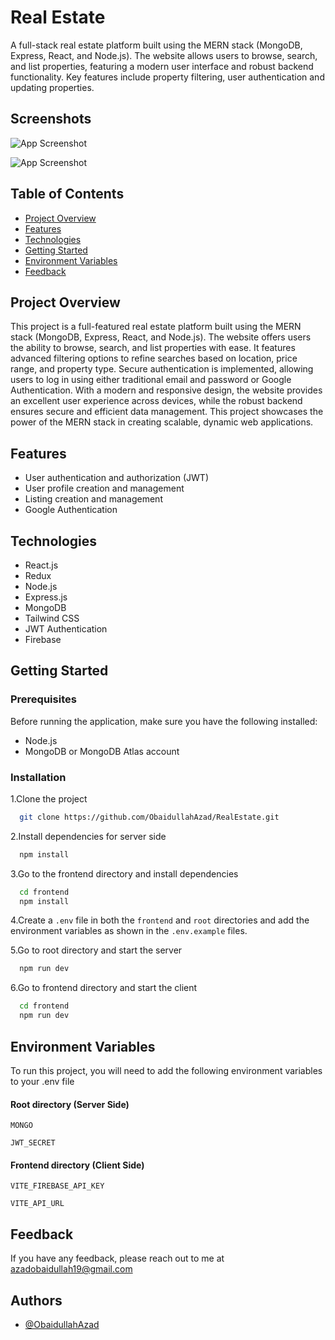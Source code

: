 
# Real Estate

A full-stack real estate platform built using the MERN stack (MongoDB, Express, React, and Node.js). The website allows users to browse, search, and list properties, featuring a modern user interface and robust backend functionality. Key features include property filtering, user authentication and updating properties.

## Screenshots

![App Screenshot](https://firebasestorage.googleapis.com/v0/b/realestate-a7d81.appspot.com/o/Screenshot%202025-01-03%20225844.png?alt=media&token=43b61bd6-7efb-4dbf-94e2-965a1a3750f5)


![App Screenshot](https://firebasestorage.googleapis.com/v0/b/realestate-a7d81.appspot.com/o/Screenshot%202025-01-03%20230000.png?alt=media&token=310a7afc-eac9-4b82-ab95-c49117236a45)
## Table of Contents

- [Project Overview](#project-overview)
- [Features](#features)
- [Technologies](#technologies)
- [Getting Started](#getting-started)
- [Environment Variables](#environment-variables)
- [Feedback](#feedback)

## Project Overview

This project is a full-featured real estate platform built using the MERN stack (MongoDB, Express, React, and Node.js). The website offers users the ability to browse, search, and list properties with ease. It features advanced filtering options to refine searches based on location, price range, and property type. Secure authentication is implemented, allowing users to log in using either traditional email and password or Google Authentication. With a modern and responsive design, the website provides an excellent user experience across devices, while the robust backend ensures secure and efficient data management. This project showcases the power of the MERN stack in creating scalable, dynamic web applications.
## Features

- User authentication and authorization (JWT)
- User profile creation and management
- Listing creation and management
- Google Authentication


## Technologies

- React.js
- Redux
- Node.js
- Express.js
- MongoDB
- Tailwind CSS
- JWT Authentication
- Firebase
## Getting Started

### Prerequisites

Before running the application, make sure you have the following installed:

- Node.js
- MongoDB or MongoDB Atlas account
### Installation

1.Clone the project

```bash
  git clone https://github.com/ObaidullahAzad/RealEstate.git
```
2.Install dependencies for server side

```bash
  npm install
```
3.Go to the frontend directory and install dependencies

```bash
  cd frontend
  npm install
```
4.Create a `.env` file in both the `frontend` and `root` directories and add the environment variables as shown in the `.env.example` files.

5.Go to root directory and start the server

```bash
  npm run dev
```
6.Go to frontend directory and start the client
```bash
  cd frontend
  npm run dev
```



    
## Environment Variables

To run this project, you will need to add the following environment variables to your .env file

#### Root directory (Server Side)

`MONGO`

`JWT_SECRET`

#### Frontend directory (Client Side)

`VITE_FIREBASE_API_KEY`

`VITE_API_URL`


## Feedback

If you have any feedback, please reach out to me at azadobaidullah19@gmail.com


## Authors

- [@ObaidullahAzad](https://github.com/ObaidullahAzad)

